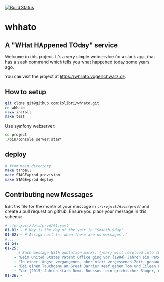[![Build Status](https://travis-ci.org/kolibri/whhato.svg?branch=master)](https://travis-ci.org/kolibri/whhato)


# whhato

## A "WHat HAppened TOday" service

Welcome to this project. It's a very simple webservice for a slack app, that has a slash command which tells you what happened today some years ago.

You can visit the project at https://whhato.vogelschwarz.de.

## How to setup

```bash
git clone git@github.com:kolibri/whhato.git
cd whhato
make install
make test
```

Use symfony webserver:

```bash
cd project
./bin/console server:start
```

## deploy

```bash
# from main directory
make tarball
make STAGE=prod provision
make STAGE=prod deploy
```

## Contributing new Messages

Edit the file for the month of your message in `./project/data/prod/` and create a pull request on github.
Ensure you place your message in this schema:

```yaml
# ./project/data/prod/01.yaml
01-01: ~ # Key is the day of the year in "$month-$day"
01-02: ~ # Assign null (~) when there are no messages :(
#...
01-24: ~
01-25: 
      # Each message With quotation marks. {year} will resolved into the difference between now and then in years.
    - 'Beim United States Patent Office ging vor {1904} Jahren ein Patent auf den erfundenen Draht-Kleiderbügel beantragt.'
    - 'In einer längst vergangenen, aber nicht vergessenen Zeit, genauer gesagt vor {1759} Jahren, erblickte Robert Burns das Licht der Welt.'
    - 'Bei einem Tauchgang am Great Barrier Reef gehen Tom und Eileen Lonergan verloren. Das jetzt {1998} Jahre vergangene Ereignis inspirierte den Film "Open Water".'
    - 'Vor {2015} Jahren starb Demis Roussos, ein grichischer Sänger, der unter anderem mit Vangelis zusammen arbeitete und sogar einmal entführt wurde.'
01-26: ~
```
